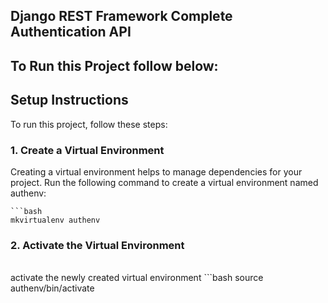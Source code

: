 ## Django REST Framework Complete Authentication API 

## To Run this Project follow below:

## Setup Instructions
To run this project, follow these steps:
<br>
### 1. Create a Virtual Environment
Creating a virtual environment helps to manage dependencies for your project. Run the following command to create a virtual environment named authenv:

    ```bash
    mkvirtualenv authenv


### 2. Activate the Virtual Environment
<br>
activate the newly created virtual environment
    ```bash
    source authenv/bin/activate


